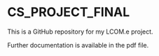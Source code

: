 # CS_PROJECT_FINAL

This is a GitHub repository for my LCOM.e project.

Further documentation is available in the pdf file.
